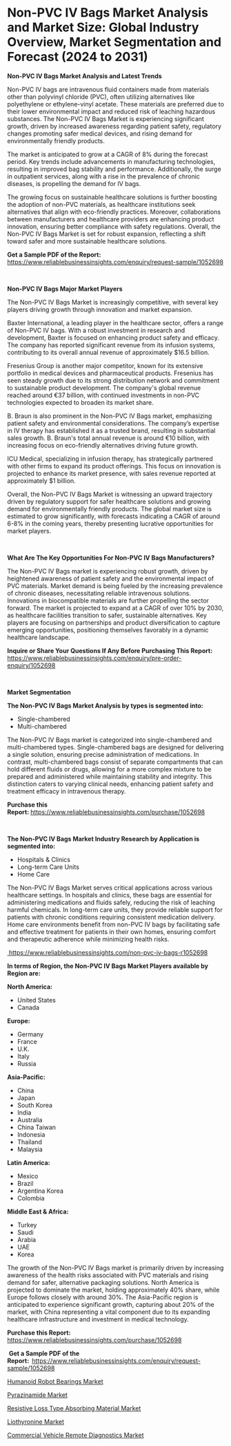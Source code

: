 <p><h1>Non-PVC IV Bags Market Analysis and Market Size: Global Industry Overview, Market Segmentation and Forecast (2024 to 2031)</h1></p><p><strong>Non-PVC IV Bags Market Analysis and Latest Trends</strong></p>
<p><p>Non-PVC IV bags are intravenous fluid containers made from materials other than polyvinyl chloride (PVC), often utilizing alternatives like polyethylene or ethylene-vinyl acetate. These materials are preferred due to their lower environmental impact and reduced risk of leaching hazardous substances. The Non-PVC IV Bags Market is experiencing significant growth, driven by increased awareness regarding patient safety, regulatory changes promoting safer medical devices, and rising demand for environmentally friendly products.</p><p>The market is anticipated to grow at a CAGR of 8% during the forecast period. Key trends include advancements in manufacturing technologies, resulting in improved bag stability and performance. Additionally, the surge in outpatient services, along with a rise in the prevalence of chronic diseases, is propelling the demand for IV bags. </p><p>The growing focus on sustainable healthcare solutions is further boosting the adoption of non-PVC materials, as healthcare institutions seek alternatives that align with eco-friendly practices. Moreover, collaborations between manufacturers and healthcare providers are enhancing product innovation, ensuring better compliance with safety regulations. Overall, the Non-PVC IV Bags Market is set for robust expansion, reflecting a shift toward safer and more sustainable healthcare solutions.</p></p>
<p><strong>Get a Sample PDF of the Report:&nbsp;</strong> <a href="https://www.reliablebusinessinsights.com/enquiry/request-sample/1052698?utm_campaign=39&utm_medium=2&utm_source=Github&utm_content=ia&utm_term=07122024&utm_id=non-pvc-iv-bags">https://www.reliablebusinessinsights.com/enquiry/request-sample/1052698</a></p>
<p>&nbsp;</p>
<p><strong>Non-PVC IV Bags Major Market Players</strong></p>
<p><p>The Non-PVC IV Bags Market is increasingly competitive, with several key players driving growth through innovation and market expansion. </p><p>Baxter International, a leading player in the healthcare sector, offers a range of Non-PVC IV bags. With a robust investment in research and development, Baxter is focused on enhancing product safety and efficacy. The company has reported significant revenue from its infusion systems, contributing to its overall annual revenue of approximately $16.5 billion.</p><p>Fresenius Group is another major competitor, known for its extensive portfolio in medical devices and pharmaceutical products. Fresenius has seen steady growth due to its strong distribution network and commitment to sustainable product development. The company's global revenue reached around €37 billion, with continued investments in non-PVC technologies expected to broaden its market share.</p><p>B. Braun is also prominent in the Non-PVC IV Bags market, emphasizing patient safety and environmental considerations. The company’s expertise in IV therapy has established it as a trusted brand, resulting in substantial sales growth. B. Braun's total annual revenue is around €10 billion, with increasing focus on eco-friendly alternatives driving future growth.</p><p>ICU Medical, specializing in infusion therapy, has strategically partnered with other firms to expand its product offerings. This focus on innovation is projected to enhance its market presence, with sales revenue reported at approximately $1 billion.</p><p>Overall, the Non-PVC IV Bags Market is witnessing an upward trajectory driven by regulatory support for safer healthcare solutions and growing demand for environmentally friendly products. The global market size is estimated to grow significantly, with forecasts indicating a CAGR of around 6-8% in the coming years, thereby presenting lucrative opportunities for market players.</p></p>
<p>&nbsp;</p>
<p><strong>What Are The Key Opportunities For Non-PVC IV Bags Manufacturers?</strong></p>
<p><p>The Non-PVC IV Bags market is experiencing robust growth, driven by heightened awareness of patient safety and the environmental impact of PVC materials. Market demand is being fueled by the increasing prevalence of chronic diseases, necessitating reliable intravenous solutions. Innovations in biocompatible materials are further propelling the sector forward. The market is projected to expand at a CAGR of over 10% by 2030, as healthcare facilities transition to safer, sustainable alternatives. Key players are focusing on partnerships and product diversification to capture emerging opportunities, positioning themselves favorably in a dynamic healthcare landscape.</p></p>
<p><strong>Inquire or Share Your Questions If Any Before Purchasing This Report:</strong> <a href="https://www.reliablebusinessinsights.com/enquiry/pre-order-enquiry/1052698?utm_campaign=39&utm_medium=2&utm_source=Github&utm_content=ia&utm_term=07122024&utm_id=non-pvc-iv-bags">https://www.reliablebusinessinsights.com/enquiry/pre-order-enquiry/1052698</a></p>
<p>&nbsp;</p>
<p><strong>Market Segmentation</strong></p>
<p><strong>The Non-PVC IV Bags Market Analysis by types is segmented into:</strong></p>
<p><ul><li>Single-chambered</li><li>Multi-chambered</li></ul></p>
<p><p>The Non-PVC IV Bags market is categorized into single-chambered and multi-chambered types. Single-chambered bags are designed for delivering a single solution, ensuring precise administration of medications. In contrast, multi-chambered bags consist of separate compartments that can hold different fluids or drugs, allowing for a more complex mixture to be prepared and administered while maintaining stability and integrity. This distinction caters to varying clinical needs, enhancing patient safety and treatment efficacy in intravenous therapy.</p></p>
<p><strong>Purchase this Report:&nbsp;</strong><a href="https://www.reliablebusinessinsights.com/purchase/1052698?utm_campaign=39&utm_medium=2&utm_source=Github&utm_content=ia&utm_term=07122024&utm_id=non-pvc-iv-bags">https://www.reliablebusinessinsights.com/purchase/1052698</a></p>
<p>&nbsp;</p>
<p><strong>The Non-PVC IV Bags Market Industry Research by Application is segmented into:</strong></p>
<p><ul><li>Hospitals & Clinics</li><li>Long-term Care Units</li><li>Home Care</li></ul></p>
<p><p>The Non-PVC IV Bags Market serves critical applications across various healthcare settings. In hospitals and clinics, these bags are essential for administering medications and fluids safely, reducing the risk of leaching harmful chemicals. In long-term care units, they provide reliable support for patients with chronic conditions requiring consistent medication delivery. Home care environments benefit from non-PVC IV bags by facilitating safe and effective treatment for patients in their own homes, ensuring comfort and therapeutic adherence while minimizing health risks.</p></p>
<p><a href="https://www.reliablebusinessinsights.com/non-pvc-iv-bags-r1052698?utm_campaign=39&utm_medium=2&utm_source=Github&utm_content=ia&utm_term=07122024&utm_id=non-pvc-iv-bags">&nbsp;https://www.reliablebusinessinsights.com/non-pvc-iv-bags-r1052698</a></p>
<p><strong>In terms of Region, the Non-PVC IV Bags Market Players available by Region are:</strong></p>
<p>
    <p> <strong> North America: </strong>
        <ul>
            <li>United States</li>
            <li>Canada</li>
        </ul>
        </p> 
    <p> <strong> Europe: </strong>
        <ul>
            <li>Germany</li>
            <li>France</li>
            <li>U.K.</li>
            <li>Italy</li>
            <li>Russia</li>
        </ul>
        </p> 
    <p> <strong> Asia-Pacific: </strong>
        <ul>
            <li>China</li>
            <li>Japan</li>
            <li>South Korea</li>
            <li>India</li>
            <li>Australia</li>
            <li>China Taiwan</li>
            <li>Indonesia</li>
            <li>Thailand</li>
            <li>Malaysia</li>
        </ul>
        </p> 
    <p> <strong> Latin America: </strong>
        <ul>
            <li>Mexico</li>
            <li>Brazil</li>
            <li>Argentina Korea</li>
            <li>Colombia</li>
        </ul>
        </p> 
    <p> <strong> Middle East & Africa: </strong>
        <ul>
            <li>Turkey</li>
            <li>Saudi</li>
            <li>Arabia</li>
            <li>UAE</li>
            <li>Korea</li>
        </ul>
    </p>
    </p>
<p><p>The growth of the Non-PVC IV Bags market is primarily driven by increasing awareness of the health risks associated with PVC materials and rising demand for safer, alternative packaging solutions. North America is projected to dominate the market, holding approximately 40% share, while Europe follows closely with around 30%. The Asia-Pacific region is anticipated to experience significant growth, capturing about 20% of the market, with China representing a vital component due to its expanding healthcare infrastructure and investment in medical technology.</p></p>
<p><strong>Purchase this Report: </strong><a href="https://www.reliablebusinessinsights.com/purchase/1052698?utm_campaign=39&utm_medium=2&utm_source=Github&utm_content=ia&utm_term=07122024&utm_id=non-pvc-iv-bags">https://www.reliablebusinessinsights.com/purchase/1052698</a></p>
<p>&nbsp;<strong>Get a Sample PDF of the Report:&nbsp;&nbsp;</strong><a href="https://www.reliablebusinessinsights.com/enquiry/request-sample/1052698?utm_campaign=39&utm_medium=2&utm_source=Github&utm_content=ia&utm_term=07122024&utm_id=non-pvc-iv-bags">https://www.reliablebusinessinsights.com/enquiry/request-sample/1052698</a></p>
<p><strong></strong></p>
<p><p><a href="https://issuu.com/reportprime-2/docs/humanoid-robot-bearings-market-size-2030.pptx?utm_campaign=39&utm_medium=2&utm_source=Github&utm_content=ia&utm_term=07122024&utm_id=non-pvc-iv-bags">Humanoid Robot Bearings Market</a></p><p><a href="https://www.linkedin.com/pulse/the-sympatico-insight-9odme?utm_campaign=39&utm_medium=2&utm_source=Github&utm_content=ia&utm_term=07122024&utm_id=non-pvc-iv-bags">Pyrazinamide Market</a></p><p><a href="https://issuu.com/reportprime-2/docs/resistive-loss-type-absorbing-material-market-size?utm_campaign=39&utm_medium=2&utm_source=Github&utm_content=ia&utm_term=07122024&utm_id=non-pvc-iv-bags">Resistive Loss Type Absorbing Material Market</a></p><p><a href="https://www.linkedin.com/pulse/future-outlook-liothyronine-market-key-growth-drivers-eie4e?utm_campaign=39&utm_medium=2&utm_source=Github&utm_content=ia&utm_term=07122024&utm_id=non-pvc-iv-bags">Liothyronine Market</a></p><p><a href="https://www.linkedin.com/pulse/compreh-proposis-fbaif?utm_campaign=39&utm_medium=2&utm_source=Github&utm_content=ia&utm_term=07122024&utm_id=non-pvc-iv-bags">Commercial Vehicle Remote Diagnostics Market</a></p></p>